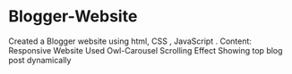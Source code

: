 # Blogger-Website
Created a Blogger website using html, CSS , JavaScript .
Content:
Responsive Website 
Used Owl-Carousel
Scrolling Effect
Showing top blog post dynamically
